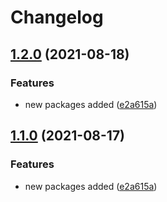 # Changelog

## [1.2.0](https://www.github.com/AnDeVerin/uni/compare/sun-v1.1.0...sun-v1.2.0) (2021-08-18)


### Features

* new packages added ([e2a615a](https://www.github.com/AnDeVerin/uni/commit/e2a615ad0ffa19a6d0259986bbc67cf60b3d7df1))

## [1.1.0](https://www.github.com/AnDeVerin/uni/compare/sun-v1.0.0...sun-v1.1.0) (2021-08-17)


### Features

* new packages added ([e2a615a](https://www.github.com/AnDeVerin/uni/commit/e2a615ad0ffa19a6d0259986bbc67cf60b3d7df1))
